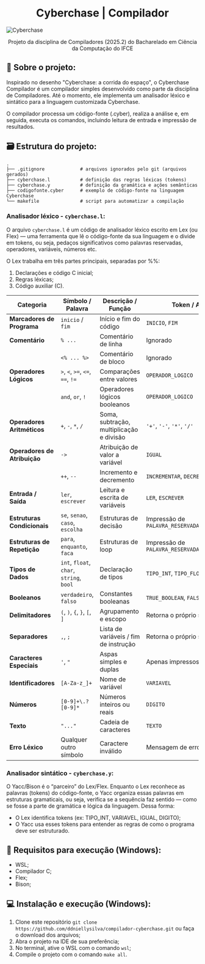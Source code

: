 <h1 align="center">Cyberchase | Compilador</h1>

<img align='center' src="https://www.90sdvds.com/images/Cyberchase.png" alt="Cyberchase">


<p align="center">Projeto da disciplina de Compiladores (2025.2) do Bacharelado em Ciência da Computação do IFCE</p>

## 💾 Sobre o projeto:

Inspirado no desenho "Cyberchase: a corrida do espaço", o Cyberchase Compilador é um compilador simples desenvolvido como parte da disciplina de Compiladores. Até o momento, ele implementa um analisador léxico e sintático para a linguagem customizada Cyberchase.

O compilador processa um código-fonte (.cyber), realiza a análise e, em seguida, executa os comandos, incluindo leitura de entrada e impressão de resultados.

## 🗃️ Estrutura do projeto:

```
.
├── .gitignore             # arquivos ignorados pelo git (arquivos gerados)
├── cyberchase.l           # definição das regras léxicas (tokens)
├── cyberchase.y           # definição da gramática e ações semânticas
├── codigofonte.cyber      # exemplo de código-fonte na linguagem Cyberchase
└── makefile               # script para automatizar a compilação
```

### Analisador léxico - ```cyberchase.l```:

O arquivo ```cyberchase.l``` é um código de analisador léxico escrito em Lex (ou Flex) — uma ferramenta que lê o código-fonte da sua linguagem e o divide em tokens, ou seja, pedaços significativos como palavras reservadas, operadores, variáveis, números etc.

O Lex trabalha em três partes principais, separadas por %%:

1. Declarações e código C inicial;
2. Regras léxicas;
3. Código auxiliar (C).

| Categoria                    | Símbolo / Palavra                        | Descrição / Função                       | Token / Ação                                 |
| ---------------------------- | ---------------------------------------- | ---------------------------------------- | -------------------------------------------- |
| **Marcadores de Programa**   | `inicio` / `fim`                         | Início e fim do código                   | `INICIO`, `FIM`                              |
| **Comentário**               | `% ...`                                  | Comentário de linha                      | Ignorado                                     |
|                              | `<% ... %>`                              | Comentário de bloco                      | Ignorado                                     |
| **Operadores Lógicos**       | `>`, `<`, `>=`, `<=`, `==`, `!=`         | Comparações entre valores                | `OPERADOR_LOGICO`                            |
|                              | `and`, `or`, `!`                         | Operadores lógicos booleanos             | `OPERADOR_LOGICO`                            |
| **Operadores Aritméticos**   | `+`, `-`, `*`, `/`                       | Soma, subtração, multiplicação e divisão | `'+'`, `'-'`, `'*'`, `'/'`                   |
| **Operadores de Atribuição** | `->`                                     | Atribuição de valor a variável           | `IGUAL`                                      |
|                              | `++`, `--`                               | Incremento e decremento                  | `INCREMENTAR`, `DECREMENTAR`                 |
| **Entrada / Saída**          | `ler`, `escrever`                        | Leitura e escrita de variáveis           | `LER`, `ESCREVER`                            |
| **Estruturas Condicionais**  | `se`, `senao`, `caso`, `escolha`         | Estruturas de decisão                    | Impressão de `PALAVRA_RESERVADA_CONDICIONAL` |
| **Estruturas de Repetição**  | `para`, `enquanto`, `faca`               | Estruturas de loop                       | Impressão de `PALAVRA_RESERVADA_REPETIÇÃO`   |
| **Tipos de Dados**           | `int`, `float`, `char`, `string`, `bool` | Declaração de tipos                      | `TIPO_INT`, `TIPO_FLOAT`, etc.               |
| **Booleanos**                | `verdadeiro`, `falso`                    | Constantes booleanas                     | `TRUE_BOOLEAN`, `FALSE_BOOLEAN`              |
| **Delimitadores**            | `(`, `)`, `{`, `}`, `[`, `]`             | Agrupamento e escopo                     | Retorna o próprio símbolo                    |
| **Separadores**              | `,`, `;`                                 | Lista de variáveis / fim de instrução    | Retorna o próprio símbolo                    |
| **Caracteres Especiais**     | `'`, `"`                                 | Aspas simples e duplas                   | Apenas impressos                             |
| **Identificadores**          | `[A-Za-z_]+`                             | Nome de variável                         | `VARIAVEL`                                   |
| **Números**                  | `[0-9]+\.?[0-9]*`                        | Números inteiros ou reais                | `DIGITO`                                     |
| **Texto**                    | `"..."`                                  | Cadeia de caracteres                     | `TEXTO`                                      |
| **Erro Léxico**              | Qualquer outro símbolo                   | Caractere inválido                       | Mensagem de erro                             |

### Analisador sintático - ```cyberchase.y```:

O Yacc/Bison é o “parceiro” do Lex/Flex. Enquanto o Lex reconhece as palavras (tokens) do código-fonte, o Yacc organiza essas palavras em estruturas gramaticais, ou seja, verifica se a sequência faz sentido — como se fosse a parte de gramática e lógica da linguagem. Dessa forma:

* O Lex identifica tokens (ex: TIPO_INT, VARIAVEL, IGUAL, DIGITO);
* O Yacc usa esses tokens para entender as regras de como o programa deve ser estruturado.

## 💽 Requisitos para execução (Windows):

* WSL;
* Compilador C;
* Flex;
* Bison;

## 💻 Instalação e execução (Windows):

1. Clone este repositório ```git clone https://github.com/ddniellysilva/compilador-cyberchase.git``` ou faça o download dos arquivos;
2. Abra o projeto na IDE de sua preferência;
3. No terminal, ative o WSL com o comando ```wsl```;
4. Compile o projeto com o comando ```make all```.